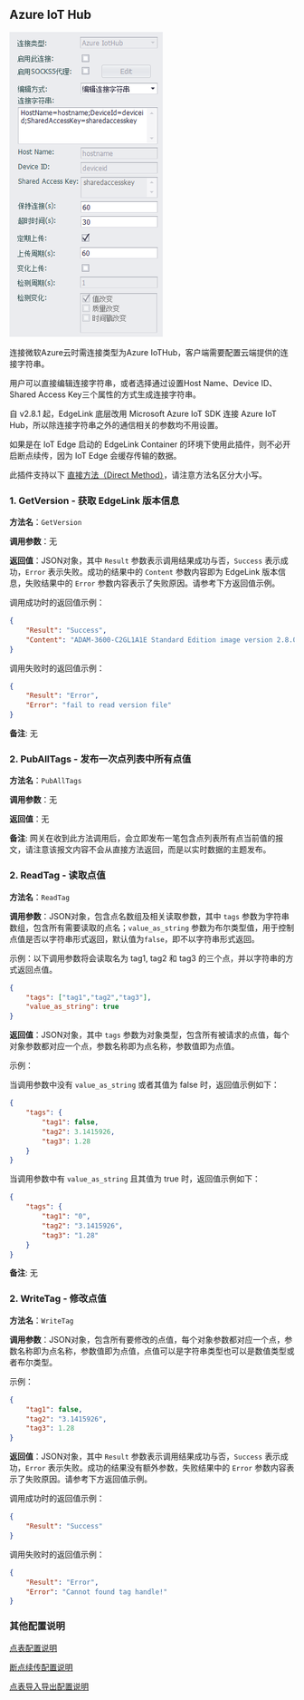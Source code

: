 ## Azure IoT Hub

![](MQTT_azureconnect.png)

连接微软Azure云时需连接类型为Azure IoTHub，客户端需要配置云端提供的连接字符串。

用户可以直接编辑连接字符串，或者选择通过设置Host Name、Device ID、Shared Access Key三个属性的方式生成连接字符串。

自 v2.8.1 起，EdgeLink 底层改用 Microsoft Azure IoT SDK 连接 Azure IoT Hub，所以除连接字符串之外的通信相关的参数均不用设置。

如果是在 IoT Edge 启动的 EdgeLink Container 的环境下使用此插件，则不必开启断点续传，因为 IoT Edge 会缓存传输的数据。

此插件支持以下 [直接方法（Direct Method）](https://docs.microsoft.com/en-us/azure/iot-hub/iot-hub-devguide-direct-methods)，请注意方法名区分大小写。

### 1. GetVersion - 获取 EdgeLink 版本信息

**方法名**：`GetVersion`

**调用参数**：无

**返回值**：JSON对象，其中 `Result` 参数表示调用结果成功与否，`Success` 表示成功，`Error` 表示失败。成功的结果中的 `Content` 参数内容即为 EdgeLink 版本信息，失败结果中的 `Error` 参数内容表示了失败原因。请参考下方返回值示例。

调用成功时的返回值示例：
```json
{
	"Result": "Success",
	"Content": "ADAM-3600-C2GL1A1E Standard Edition image version 2.8.0 Release Dec 29 2021"
}
```

调用失败时的返回值示例：
```json
{
	"Result": "Error",
	"Error": "fail to read version file"
}
```

**备注**: 无

### 2. PubAllTags - 发布一次点列表中所有点值

**方法名**：`PubAllTags`

**调用参数**：无

**返回值**：无

**备注**: 网关在收到此方法调用后，会立即发布一笔包含点列表所有点当前值的报文，请注意该报文内容不会从直接方法返回，而是以实时数据的主题发布。


### 2. ReadTag - 读取点值

**方法名**：`ReadTag`

**调用参数**：JSON对象，包含点名数组及相关读取参数，其中 `tags` 参数为字符串数组，包含所有需要读取的点名；`value_as_string` 参数为布尔类型值，用于控制点值是否以字符串形式返回，默认值为`false`，即不以字符串形式返回。

示例：以下调用参数将会读取名为 tag1, tag2 和 tag3 的三个点，并以字符串的方式返回点值。
```json
{
	"tags": ["tag1","tag2","tag3"],
	"value_as_string": true
}
```

**返回值**：JSON对象，其中 `tags` 参数为对象类型，包含所有被请求的点值，每个对象参数都对应一个点，参数名称即为点名称，参数值即为点值。

示例：

当调用参数中没有 `value_as_string` 或者其值为 false 时，返回值示例如下：
```json
{
	"tags": {
		"tag1": false,
		"tag2": 3.1415926,
		"tag3": 1.28
	}
}
```

当调用参数中有 `value_as_string` 且其值为 true 时，返回值示例如下：
```json
{
	"tags": {
		"tag1": "0",
		"tag2": "3.1415926",
		"tag3": "1.28"
	}
}
```

**备注**: 无

### 2. WriteTag - 修改点值

**方法名**：`WriteTag`

**调用参数**：JSON对象，包含所有要修改的点值，每个对象参数都对应一个点，参数名称即为点名称，参数值即为点值，点值可以是字符串类型也可以是数值类型或者布尔类型。

示例：
```json
{
	"tag1": false,
	"tag2": "3.1415926",
	"tag3": 1.28
}
```

**返回值**：JSON对象，其中 `Result` 参数表示调用结果成功与否，`Success` 表示成功，`Error` 表示失败。成功的结果没有额外参数，失败结果中的 `Error` 参数内容表示了失败原因。请参考下方返回值示例。

调用成功时的返回值示例：
```json
{
	"Result": "Success"
}
```

调用失败时的返回值示例：
```json
{
	"Result": "Error",
	"Error": "Cannot found tag handle!"
}
```

### 其他配置说明

[点表配置说明](./others/TagList_Setting.html)   

[断点续传配置说明](./others/resume.html)

[点表导入导出配置说明](./others/excel.html)
